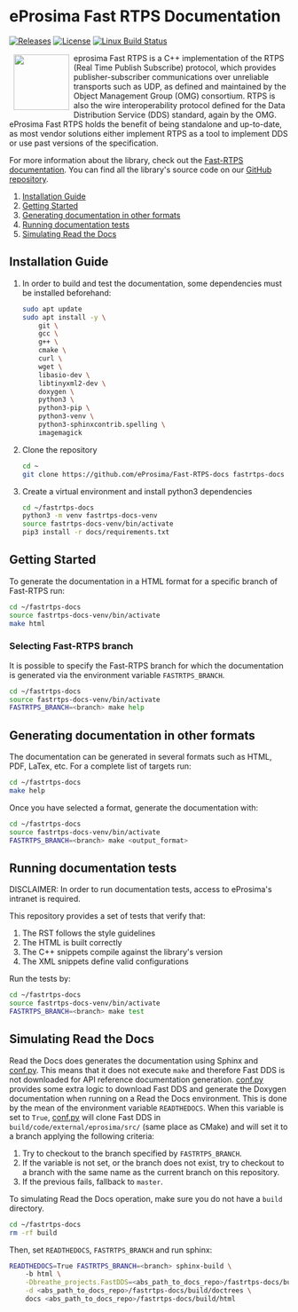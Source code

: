 # eProsima Fast RTPS Documentation

[![Releases](https://img.shields.io/github/release/eProsima/Fast-RTPS.svg)](https://github.com/eProsima/Fast-RTPS/releases)
[![License](https://img.shields.io/badge/License-Apache%202.0-blue.svg)](https://opensource.org/licenses/Apache-2.0)
[![Linux Build Status](http://jenkins.eprosima.com:8080/job/FastRTPS%20Docs%20Nightly%20Master/badge/icon)](http://jenkins.eprosima.com:8080/job/FastRTPS%20Docs%20Nightly%20Master)

<a href="http://www.eprosima.com"><img src="https://encrypted-tbn3.gstatic.com/images?q=tbn:ANd9GcSd0PDlVz1U_7MgdTe0FRIWD0Jc9_YH-gGi0ZpLkr-qgCI6ZEoJZ5GBqQ" align="left" hspace="8" vspace="2" width="100" height="100" ></a>

eprosima Fast RTPS is a C++ implementation of the RTPS (Real Time Publish Subscribe) protocol, which provides publisher-subscriber communications over unreliable transports such as UDP, as defined and maintained by the Object Management Group (OMG) consortium. RTPS is also the wire interoperability protocol defined for the Data Distribution Service (DDS) standard, again by the OMG. eProsima Fast RTPS holds the benefit of being standalone and up-to-date, as most vendor solutions either implement RTPS as a tool to implement DDS or use past versions of the specification.

For more information about the library, check out the [Fast-RTPS documentation](https://fast-rtps.docs.eprosima.com/en/latest/).
You can find all the library's source code on our [GitHub repository](https://github.com/eProsima/Fast-RTPS).

1. [Installation Guide](#installation-guide)
1. [Getting Started](#getting-started)
1. [Generating documentation in other formats](#generating-documentation-in-other-formats)
1. [Running documentation tests](#running-documentation-tests)
1. [Simulating Read the Docs](#simulating-read-the-docs)

## Installation Guide

1. In order to build and test the documentation, some dependencies must be installed beforehand:

    ```bash
    sudo apt update
    sudo apt install -y \
        git \
        gcc \
        g++ \
        cmake \
        curl \
        wget \
        libasio-dev \
        libtinyxml2-dev \
        doxygen \
        python3 \
        python3-pip \
        python3-venv \
        python3-sphinxcontrib.spelling \
        imagemagick
    ```

1. Clone the repository

    ```bash
    cd ~
    git clone https://github.com/eProsima/Fast-RTPS-docs fastrtps-docs
    ```

1. Create a virtual environment and install python3 dependencies

    ```bash
    cd ~/fastrtps-docs
    python3 -m venv fastrtps-docs-venv
    source fastrtps-docs-venv/bin/activate
    pip3 install -r docs/requirements.txt
    ```

## Getting Started

To generate the documentation in a HTML format for a specific branch of Fast-RTPS run:

```bash
cd ~/fastrtps-docs
source fastrtps-docs-venv/bin/activate
make html
```

### Selecting Fast-RTPS branch

It is possible to specify the Fast-RTPS branch for which the documentation is generated via the environment variable `FASTRTPS_BRANCH`.

```bash
cd ~/fastrtps-docs
source fastrtps-docs-venv/bin/activate
FASTRTPS_BRANCH=<branch> make help
```

## Generating documentation in other formats

The documentation can be generated in several formats such as HTML, PDF, LaTex, etc. For a complete list of targets run:

```bash
cd ~/fastrtps-docs
make help
```

Once you have selected a format, generate the documentation with:

```bash
cd ~/fastrtps-docs
source fastrtps-docs-venv/bin/activate
FASTRTPS_BRANCH=<branch> make <output_format>
```

## Running documentation tests

DISCLAIMER: In order to run documentation tests, access to eProsima's intranet is required.

This repository provides a set of tests that verify that:

1. The RST follows the style guidelines
1. The HTML is built correctly
1. The C++ snippets compile against the library's version
1. The XML snippets define valid configurations

Run the tests by:

```bash
cd ~/fastrtps-docs
source fastrtps-docs-venv/bin/activate
FASTRTPS_BRANCH=<branch> make test
```

## Simulating Read the Docs

Read the Docs does generates the documentation using Sphinx and [conf.py](docs/conf.py).
This means that it does not execute `make` and therefore Fast DDS is not downloaded for API reference documentation generation. [conf.py](docs/conf.py) provides some extra logic to download Fast DDS and generate the Doxygen documentation when running on a Read the Docs environment.
This is done by the mean of the environment variable `READTHEDOCS`.
When this variable is set to `True`, [conf.py](docs/conf.py) will clone Fast DDS in `build/code/external/eprosima/src/` (same place as CMake) and will set it to a branch applying the following criteria:

1. Try to checkout to the branch specified by `FASTRTPS_BRANCH`.
1. If the variable is not set, or the branch does not exist, try to checkout to a branch with the same name as the current branch on this repository.
1. If the previous fails, fallback to `master`.

To simulating Read the Docs operation, make sure you do not have a `build` directory.

```bash
cd ~/fastrtps-docs
rm -rf build
```

Then, set `READTHEDOCS`, `FASTRTPS_BRANCH` and run sphinx:

```bash
READTHEDOCS=True FASTRTPS_BRANCH=<branch> sphinx-build \
    -b html \
    -Dbreathe_projects.FastDDS=<abs_path_to_docs_repo>/fastrtps-docs/build/code/doxygen/xml \
    -d <abs_path_to_docs_repo>/fastrtps-docs/build/doctrees \
    docs <abs_path_to_docs_repo>/fastrtps-docs/build/html
```
